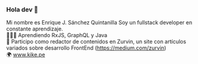 ### Hola dev 👋
Mi nombre es Enrique J. Sánchez Quintanilla 
Soy un fullstack developer en constante aprendizaje. 
<br>
👨🏻‍💻 Aprendiendo RxJS, GraphQL y Java <br>
🏅 Participo como redactor de contenidos en Zurvin, un site con artículos variados sobre desarrollo FrontEnd (https://medium.com/zurvin)<br>
🌍 www.kike.pe

<!--
**KikeSan/KikeSan** is a ✨ _special_ ✨ repository because its `README.md` (this file) appears on your GitHub profile.

Here are some ideas to get you started:

- 🔭 I’m currently working on ...
- 🌱 I’m currently learning ...
- 👯 I’m looking to collaborate on ...
- 🤔 I’m looking for help with ...
- 💬 Ask me about ...
- 📫 How to reach me: ...
- 😄 Pronouns: ...
- ⚡ Fun fact: ...
-->
